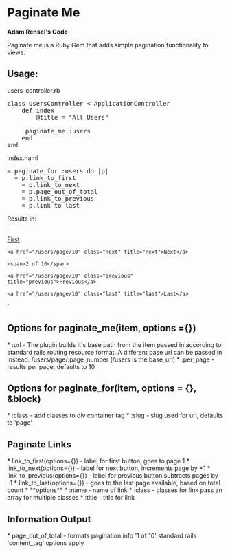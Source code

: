 <h1>Paginate Me</h1>

**Adam Rensel's Code**

<p>Paginate me is a Ruby Gem that adds simple pagination functionality to views.</p>



<h2>Usage:</h2>
<p>users_controller.rb</p>

<pre>class UsersController &lt; ApplicationController
	def index
		@title = "All Users"

	 paginate_me :users
	end
end</pre>

<p>index.haml</p>

<pre>= paginate_for :users do |p|
  = p.link_to_first
	= p.link_to_next
	= p.page_out_of_total
	= p.link_to_previous
	= p.link_to_last</pre>
<p>Results in: </p>
  `<div class="paginate_me users"> 
    <a href="/users/page/10" class="first" title="first">First</a> 
            
    <a href="/users/page/10" class="next" title="next">Next</a> 
            
    <span>2 of 10</span> 
            
    <a href="/users/page/10" class="previous" title="previous">Previous</a> 
            
    <a href="/users/page/10" class="last" title="last">Last</a> 
  </div>`

<h2>Options for paginate_me(item, options ={})</h2>
* :url - The plugin builds it's base path from the item passed in according to standard rails routing resource format. A different base url can be passed in instead. /users/page/:page_number (/users is the base_url)
* :per_page - results per page, defaults to 10

<h2>Options for paginate_for(item, options = {}, &block)</h2>
* :class - add classes to div container tag
* :slug - slug used for url, defaults to 'page'

<h2>Paginate Links</h2>
* link_to_first(options={}) - label for first button, goes to page 1 
* link_to_next(options={}) - label for next button, increments page by +1
* link_to_previous(options={}) - label for previous button subtracts pages by -1
* link_to_last(options={}) - goes to the last page available, based on total count
  * **options**
    * :name - name of link
    * :class - classes for link pass an array for multiple classes
    * :title - title for link

<h2>Information Output</h2>
* page_out_of_total - formats pagination info '1 of 10' standard rails 'content_tag' options apply

